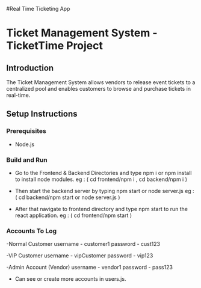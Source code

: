 #Real Time Ticketing App
# Ticket Management System - TicketTime Project 

## Introduction  
The Ticket Management System allows vendors to release event tickets to a centralized pool and enables customers to browse and purchase tickets in real-time.

## Setup Instructions  
### Prerequisites  
- Node.js

### Build and Run  
- Go to the Frontend & Backend Directories and type npm i or npm install to install node modules. 
eg : ( cd frontend/npm i , cd backend/npm i )

- Then start the backend server by typing npm start or node server.js
eg : ( cd backend/npm start or node server.js )

- After that navigate to frontend directory and type npm start to run the react application.
eg : ( cd frontend/npm start )

### Accounts To Log
-Normal Customer
   username - customer1
   password - cust123

-VIP Customer
   username - vipCustomer
   password - vip123

-Admin Account (Vendor)
   username - vendor1
   password - pass123

- Can see or create more accounts in users.js. 
